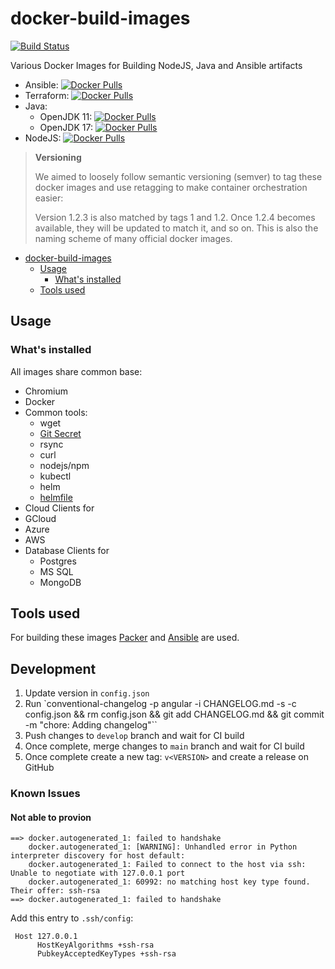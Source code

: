 # docker-build-images

[![Build Status](https://travis-ci.org/toolisticon/docker-build-images.svg?branch=master)](https://travis-ci.org/toolisticon/docker-build-images)

Various Docker Images for Building NodeJS, Java and Ansible artifacts

* Ansible: [![Docker Pulls](https://img.shields.io/docker/pulls/toolisticon/ansible-builder.svg)](https://hub.docker.com/r/toolisticon/ansible-builder)
* Terraform: [![Docker Pulls](https://img.shields.io/docker/pulls/toolisticon/terraform-builder.svg)](https://hub.docker.com/r/toolisticon/terraform-builder)
* Java:
  * OpenJDK 11: [![Docker Pulls](https://img.shields.io/docker/pulls/toolisticon/openjdk11-builder.svg)](https://hub.docker.com/r/toolisticon/openjdk11-builder)
  * OpenJDK 17: [![Docker Pulls](https://img.shields.io/docker/pulls/toolisticon/openjdk17-builder.svg)](https://hub.docker.com/r/toolisticon/openjdk17-builder)
* NodeJS: [![Docker Pulls](https://img.shields.io/docker/pulls/toolisticon/nodejs-builder.svg)](https://hub.docker.com/r/toolisticon/nodejs-builder)

> **Versioning**
>
> We aimed to loosely follow semantic versioning (semver) to tag these docker images and use retagging to make container orchestration easier:
>
> Version 1.2.3 is also matched by tags 1 and 1.2. Once 1.2.4 becomes available, they will be updated to match it, and so on. This is also the naming scheme of many official docker images.
>

- [docker-build-images](#docker-build-images)
  - [Usage](#usage)
    - [What's installed](#whats-installed)
  - [Tools used](#tools-used)

## Usage

### What's installed

All images share common base:
* Chromium
* Docker
* Common tools:
  * wget
  * [Git Secret](https://git-secret.io)
  * rsync
  * curl
  * nodejs/npm
  * kubectl
  * helm
  * [helmfile](https://helmfile.readthedocs.io)
* Cloud Clients for
 * GCloud
 * Azure
 * AWS
* Database Clients for
  * Postgres
  * MS SQL
  * MongoDB

## Tools used

For building these images [Packer](https://www.packer.io/docs/builders/docker.html) and [Ansible](https://docs.ansible.com/ansible/latest/index.html) are used.

## Development

1. Update version in `config.json`
2. Run `conventional-changelog -p angular -i CHANGELOG.md -s -c config.json && rm config.json && git add CHANGELOG.md && git commit -m "chore: Adding changelog"``
3. Push changes to `develop` branch and wait for CI build
4. Once complete, merge changes to `main`  branch and wait for CI build
5. Once complete create a new tag: `v<VERSION>` and create a release on GitHub

### Known Issues

#### Not able to provion
```
==> docker.autogenerated_1: failed to handshake
    docker.autogenerated_1: [WARNING]: Unhandled error in Python interpreter discovery for host default:
    docker.autogenerated_1: Failed to connect to the host via ssh: Unable to negotiate with 127.0.0.1 port
    docker.autogenerated_1: 60992: no matching host key type found. Their offer: ssh-rsa
==> docker.autogenerated_1: failed to handshake
```

Add this entry to `.ssh/config`:
```
 Host 127.0.0.1
      HostKeyAlgorithms +ssh-rsa
      PubkeyAcceptedKeyTypes +ssh-rsa
```
